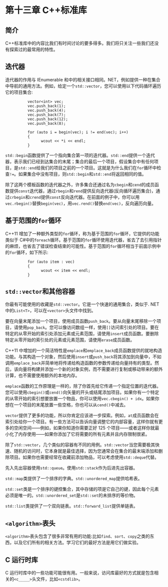 # 第十三章 C++标准库

## 简介

C++标准库中的内容比我们有时间讨论的要多得多。我们将只关注一些我们还没有探索过的最常用的特性。

## 迭代器

迭代器的作用与 IEnumerable 和中的相关接口相同。NET，例如提供一种在集合中导航的通用方法。例如，给定一个`std::vector`，您可以使用以下代码循环遍历它的项目集合:

```
          vector<int> vec;
          vec.push_back(1);
          vec.push_back(4);
          vec.push_back(7);
          vec.push_back(12);
          vec.push_back(8);

          for (auto i = begin(vec); i != end(vec); i++)
          {
                wcout << *i << endl;
          }

```

`std::begin`函数提供了一个指向集合第一项的迭代器。`std::end`提供一个迭代器，表示我们已经到达集合的末尾；集合的最后一个项目，假设集合中有任何项目，是`std::end`给我们的项目之前的一个项目。这就是为什么我们在`for`循环中检查`!=`。如果集合中没有项目，则`std::begin`和`std::end`将返回相同的值。

除了这两个模板函数的迭代器之外，许多集合还通过名为`cbegin`和`cend`的成员函数提供`const`迭代器，通过`rbegin`和`rend`提供反向迭代器(反向循环遍历集合)，通过`crbegin`和`crend`提供`const`反向迭代器。在前面的例子中，你可以用`vec.rbegin()`替换`begin(vec)`，用`vec.rend()`替换`end(vec)`，反向遍历向量。

## 基于范围的`for`循环

C++11 增加了一种额外类型的`for`循环，称为基于范围的`for`循环，它提供的功能类似于 C#中的`foreach`循环。基于范围的`for`循环使用迭代器，省去了去引用指针的麻烦，也省去了错误检查结束的可能性。基于范围的`for`循环相当于前面示例中的`for`循环，如下所示:

```
          for (auto item : vec)
          {
                wcout << item << endl;
          }

```

## `std::vector`和其他容器

你最有可能使用的收藏是`std::vector`。它是一个快速的通用集合，类似于. NET 中的`List<T>`，可以在`<vector>`头文件中找到。

要在向量末尾添加一个项目，使用成员函数`push_back`。要从向量末尾移除一个项目，请使用`pop_back`。您可以像访问数组一样，使用`[]`访问索引处的项目。要在特定的从零开始的索引处添加元素或元素范围，请使用`insert`成员函数。要删除特定从零开始的索引处的元素或元素范围，请使用`erase`成员函数。

C++11 中增加的一个简洁特性是`emplace`和`emplace_back`成员函数提供的就地构造功能。与其构造一个对象，然后使用`insert`或`push_back`将其添加到向量中，不如调用`emplace_back`并简单地将传递给构造函数的参数传递给向量持有的类型。然后，该向量将构建并添加一个新的对象实例，而不需要进行复制或移动带来的额外计算，也不需要使用额外的本地内存。

`emplace`函数的工作原理是一样的，除了你首先给它传递一个指定位置的迭代器。您可以使用`cbegin()`或`cend()`向矢量的开头或结尾添加项目。如果你有一个特定的从零开始的索引想要放置一个物品，你可以使用`vec.cbegin() + idx`。如果你想在一个项目的末尾放置一些空格，你也可以从`cend()`中减去。

`vector`提供了更多的功能，所以你肯定应该进一步探索。例如，`at`成员函数会在索引处给你一个项目。有一些方法可以告诉向量调整它的内部容量，这样你就有更多的空闲空间——例如，如果你知道你需要正好 125 个项目——或者这样你就最小化了内存使用——如果你添加了它将需要的所有元素并且内存限制很紧。

除了`std::vector`，几个类似的容器有不同的用例。`std::vector`当您需要极其快速、随机的访问时，它本身就是最佳选择，因为您通常会在集合的最末端添加和删除项目。如果你也需要经常在收藏前添加物品，可以考虑使用`std::deque`代替。

先入先出容器使用`std::queue`。使用`std::stack`作为后进先出容器。

`std::map`类提供了一个排序的字典。`std::unordered_map`提供哈希表。

`std::set`类是一个排序的键控集合，其中存储的项是它自己的键，因此每个元素必须是唯一的。`std::unordered_set`是`std::set`的未排序的等价物。

`std::list`类提供了一个双向链表。`std::forward_list`提供单链表。

## `<algorithm>`表头

`<algorithm>`表头包含了很多非常有用的功能:比如`find`、`sort`、`copy`之类的东西，以及它们所有的相关方法。学习它们的最好方法是用它们做实验。

## C 运行时库

C 运行时库中的一些功能可能很有用。一般来说，访问库最好的方式就是包含相关的`<c_____>`头文件，比如`<cstdlib>`。